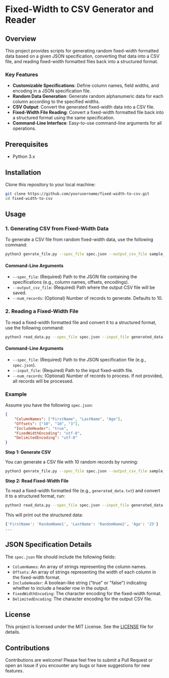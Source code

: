 # Fixed-Width to CSV Generator and Reader

## Overview

This project provides scripts for generating random fixed-width formatted data based on a given JSON specification, converting that data into a CSV file, and reading fixed-width formatted files back into a structured format.

### Key Features

- **Customizable Specifications**: Define column names, field widths, and encoding in a JSON specification file.
- **Random Data Generation**: Generate random alphanumeric data for each column according to the specified widths.
- **CSV Output**: Convert the generated fixed-width data into a CSV file.
- **Fixed-Width File Reading**: Convert a fixed-width formatted file back into a structured format using the same specification.
- **Command-Line Interface**: Easy-to-use command-line arguments for all operations.

## Prerequisites

- Python 3.x

## Installation

Clone this repository to your local machine:

```bash
git clone https://github.com/yourusername/fixed-width-to-csv.git
cd fixed-width-to-csv
```

## Usage

### 1. Generating CSV from Fixed-Width Data

To generate a CSV file from random fixed-width data, use the following command:

```bash
python3 genrate_file.py --spec_file spec.json --output_csv_file sample_data.csv --num_records 10
```

#### Command-Line Arguments

- `--spec_file`: (Required) Path to the JSON file containing the specifications (e.g., column names, offsets, encodings).
- `--output_csv_file`: (Required) Path where the output CSV file will be saved.
- `--num_records`: (Optional) Number of records to generate. Defaults to 10.

### 2. Reading a Fixed-Width File

To read a fixed-width formatted file and convert it to a structured format, use the following command:

```bash
python3 read_data.py --spec_file spec.json --input_file generated_data.txt --num_records 5
```

#### Command-Line Arguments

- `--spec_file`: (Required) Path to the JSON specification file (e.g., `spec.json`).
- `--input_file`: (Required) Path to the input fixed-width file.
- `--num_records`: (Optional) Number of records to process. If not provided, all records will be processed.

### Example

Assume you have the following `spec.json`:

```json
{
    "ColumnNames": ["FirstName", "LastName", "Age"],
    "Offsets": ["10", "10", "3"],
    "IncludeHeader": "true",
    "FixedWidthEncoding": "utf-8",
    "DelimitedEncoding": "utf-8"
}
```

**Step 1: Generate CSV**

You can generate a CSV file with 10 random records by running:

```bash
python3 genrate_file.py --spec_file spec.json --output_csv_file sample_data.csv --num_records 10
```

**Step 2: Read Fixed-Width File**

To read a fixed-width formatted file (e.g., `generated_data.txt`) and convert it to a structured format, run:

```bash
python3 read_data.py --spec_file spec.json --input_file generated_data.txt --num_records 5
```

This will print out the structured data:

```python
{'FirstName': 'RandomName1', 'LastName': 'RandomName2', 'Age': '25'}
...
```

## JSON Specification Details

The `spec.json` file should include the following fields:

- `ColumnNames`: An array of strings representing the column names.
- `Offsets`: An array of strings representing the width of each column in the fixed-width format.
- `IncludeHeader`: A boolean-like string ("true" or "false") indicating whether to include a header row in the output.
- `FixedWidthEncoding`: The character encoding for the fixed-width format.
- `DelimitedEncoding`: The character encoding for the output CSV file.

## License

This project is licensed under the MIT License. See the [LICENSE](LICENSE) file for details.

## Contributions

Contributions are welcome! Please feel free to submit a Pull Request or open an Issue if you encounter any bugs or have suggestions for new features.
